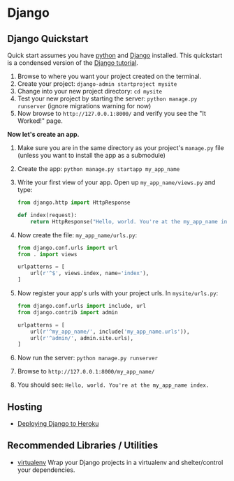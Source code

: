 # Django

## Django Quickstart

Quick start assumes you have [python](https://www.python.org/downloads/) and [Django](https://docs.djangoproject.com/en/1.9/topics/install/) installed. This quickstart is a condensed version of the [Django tutorial](https://docs.djangoproject.com/en/1.9/intro/tutorial01/). 

1. Browse to where you want your project created on the terminal. 
2. Create your project: `django-admin startproject mysite`
3. Change into your new project directory: `cd mysite`
4. Test your new project by starting the server: `python manage.py runserver` (ignore migrations warning for now)
5. Now browse to `http://127.0.0.1:8000/` and verify you see the "It Worked!" page.

**Now let's create an app.**

1. Make sure you are in the same directory as your project's `manage.py` file (unless you want to install the app as a submodule)
2. Create the app: `python manage.py startapp my_app_name`
3. Write your first view of your app. Open up `my_app_name/views.py` and type:

    ```python
    from django.http import HttpResponse
    
    def index(request):
        return HttpResponse("Hello, world. You're at the my_app_name index.")
    ```

4. Now create the file: `my_app_name/urls.py`:

    ```python
    from django.conf.urls import url
    from . import views
    
    urlpatterns = [
        url(r'^$', views.index, name='index'),
    ]
    ```
    
5. Now register your app's urls with your project urls. In `mysite/urls.py`:

    ```python
    from django.conf.urls import include, url
    from django.contrib import admin
    
    urlpatterns = [
        url(r'^my_app_name/', include('my_app_name.urls')),
        url(r'^admin/', admin.site.urls),
    ]
    ```
    
6. Now run the server: `python manage.py runserver`
7. Browse to `http://127.0.0.1:8000/my_app_name/`
8. You should see: `Hello, world. You're at the my_app_name index.`



## Hosting 

- [Deploying Django to Heroku](https://godjango.com/4-deploying-django-to-heroku/)


## Recommended Libraries / Utilities
 
- [virtualenv](https://virtualenv.readthedocs.org/en/latest/userguide.html#usage) Wrap your Django projects in a virtualenv and shelter/control your dependencies. 






